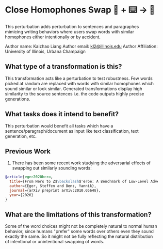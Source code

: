 # Close Homophones Swap 🦎  + ⌨️ → 🐍
This perturbation adds perturbation to sentences and paragraphes mimicing writing behaviors where users swap words with similar homophones either intentionally or by accident.

Author name: Kaizhao Liang
Author email: kl2@illinois.edu
Author Affiliation: University of Illinois, Urbana Champaign

## What type of a transformation is this?
This transformation acts like a perturbation to test robustness. Few words picked at random are replaced with words with similar homophones
which sound similar or look similar. Generated transformations display high similarity to the 
source sentences i.e. the code outputs highly precise generations. 

## What tasks does it intend to benefit?
This perturbation would benefit all tasks which have a sentence/paragraph/document as input like text classification, 
text generation, etc. 

## Previous Work
1) There has been some recent work studying the adversarial effects of swapping out similarly sounding words:
```bibtex
@article{eger2020hero,
  title={From Hero to Z$\backslash$'eroe: A Benchmark of Low-Level Adversarial Attacks},
  author={Eger, Steffen and Benz, Yannik},
  journal={arXiv preprint arXiv:2010.05648},
  year={2020}
}
```

## What are the limitations of this transformation?
Some of the word choices might not be completely natural to normal human behavior, since humans "prefer" some words over others even they sound exactly the same. So it might not be fully reflecting the natural distribution of intentional or unintentional swapping of words.
